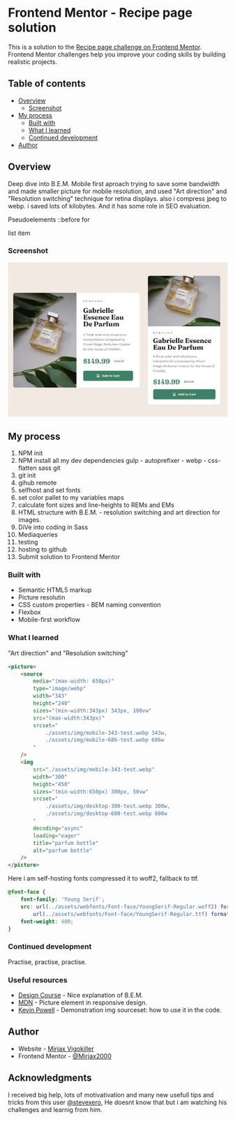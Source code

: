 <!-- @format -->

# Frontend Mentor - Recipe page solution

This is a solution to the [Recipe page challenge on Frontend Mentor](https://www.frontendmentor.io/challenges/recipe-page-KiTsR8QQKm). Frontend Mentor challenges help you improve your coding skills by building realistic projects.

## Table of contents

-   [Overview](#overview)
    -   [Screenshot](#screenshot)
-   [My process](#my-process)
    -   [Built with](#built-with)
    -   [What I learned](#what-i-learned)
    -   [Continued development](#continued-development)
-   [Author](#author)

## Overview

Deep dive into B.E.M.
Mobile first aproach
trying to save some bandwidth and made smaller picture for mobile resolution, and used "Art direction" and "Resolution switching" technique for retina displays.
also i compress jpeg to webp.
i saved lots of kilobytes. And it has some role in SEO evaluation.

Pseudoelements ::before for <ol></ol> list item

### Screenshot

![](./preview.jpg)

## My process

1. NPM init
2. NPM install all my dev dependencies
   gulp - autoprefixer - webp - css-flatten
   sass
   git
3. git init
4. gihub remote
5. selfhost and set fonts
6. set color pallet to my variables maps
7. calculate font sizes and line-heights to REMs and EMs
8. HTML structure with B.E.M. - resolution switching and art direction for images.
9. DiVe into coding in Sass
10. Mediaqueries
11. testing
12. hosting to github
13. Submit solution to Frontend Mentor

### Built with

-   Semantic HTML5 markup
-   Picture resolutin
-   CSS custom properties - BEM naming convention
-   Flexbox
-   Mobile-first workflow

### What I learned

<p>"Art direction" and "Resolution switching"</p>

```html
<picture>
    <source
        media="(max-width: 650px)"
        type="image/webp"
        width="343"
        height="240"
        sizes="(min-width:343px) 343px, 100vw"
        src="(max-width:343px)"
        srcset="
            ./assets/img/mobile-343-test.webp 343w,
            ./assets/img/mobile-686-test.webp 686w
        "
    />
    <img
        src="./assets/img/mobile-343-test.webp"
        width="300"
        height="450"
        sizes="(min-width:650px) 300px, 50vw"
        srcset="
            ./assets/img/desktop-300-test.webp 300w,
            ./assets/img/desktop-600-test.webp 600w
        "
        decoding="async"
        loading="eager"
        title="parfum bottle"
        alt="parfum bottle"
    />
</picture>
```

Here i am self-hosting fonts compressed it to woff2,
fallback to ttf.

```css
@font-face {
    font-family: 'Young Serif';
    src: url(../assets/webfonts/Font-face/YoungSerif-Regular.woff2) format('woff2'),
        url(../assets/webfonts/Font-face/YoungSerif-Regular.ttf) format('truetype');
    font-weight: 400;
}
```

### Continued development

Practise, practise, practise.

### Useful resources

-   [Design Course](https://www.youtube.com/watch?v=er1JEDuPbZQ&t=2s&ab_channel=DesignCourse) - Nice explanation of B.E.M.
-   [MDN](https://developer.mozilla.org/en-US/docs/Learn/HTML/Multimedia_and_embedding/Responsive_images) - Picture element in responsive design.
-   [Kevin Powell](https://www.youtube.com/watch?v=Rik3gHT24AM&t=979s&ab_channel=KevinPowell) - Demonstration img sourceset: how to use it in the code.

## Author

-   Website - [Mirjax Vigokiller](https://github.com/Mirjax2000)
-   Frontend Mentor - [@Mirjax2000](https://www.frontendmentor.io/profile/Mirjax2000)

## Acknowledgments

I received big help, lots of motivativation and many new usefull tips and tricks from this user [@stevexero](https://www.frontendmentor.io/profile/stevexero), He doesnt know that but i am watching his challenges and learnig from him.

